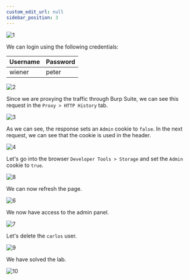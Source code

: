 ```yaml
---
custom_edit_url: null
sidebar_position: 3
---
```


![1](https://github.com/Knign/Write-ups/assets/110326359/939ed246-1da4-4e3d-a736-5cac0294ae6f)

We can login using the following credentials:

| Username | Password |
| -------- | -------- |
| wiener         | peter         |

![2](https://github.com/Knign/Write-ups/assets/110326359/6b81b1ae-e7cc-410c-978c-ec313dc7f9de)

Since we are proxying the traffic through Burp Suite, we can see this request in the `Proxy > HTTP History` tab.

![3](https://github.com/Knign/Write-ups/assets/110326359/f27ed8d5-414b-4d13-8c8a-cfcc6aadfb43)

As we can see, the response sets an `Admin` cookie to `false`.
In the next request, we can see that the cookie is used in the header.

![4](https://github.com/Knign/Write-ups/assets/110326359/94bd4bc1-a6ba-4129-aa70-4d0ded525b6a)

Let's go into the browser `Developer Tools > Storage` and set the `Admin` cookie to `true`.

![8](https://github.com/Knign/Write-ups/assets/110326359/a2ee8a3e-294b-4686-bb13-5e213c4cd2fe)

We can now refresh the page.

![6](https://github.com/Knign/Write-ups/assets/110326359/38a98643-0895-4ba8-adad-ee3330e184ab)

We now have access to the admin panel.

![7](https://github.com/Knign/Write-ups/assets/110326359/214c05a0-9a0c-4ded-a019-0b6f3fd0d88a)

Let's delete the `carlos` user.

![9](https://github.com/Knign/Write-ups/assets/110326359/0812617e-3ae9-4e86-90eb-745ac08e2196)

We have solved the lab.

![10](https://github.com/Knign/Write-ups/assets/110326359/e294be8d-2529-4125-a598-334303cb837d)
